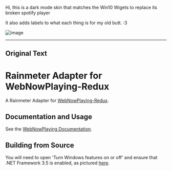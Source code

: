 Hi, this is a dark mode skin that matches the Win10 Wigets to replace its broken spotify player

It also adds labels to what each thing is for my old butt. :3



![image](https://github.com/MondoCat/WebNowPlaying-Rainmeter-Win10-Widgets-Dark-Skin/assets/123789500/300fe7ae-93d8-437b-9c9c-9db9318551c5)



----------
Original Text
----------


# Rainmeter Adapter for WebNowPlaying-Redux

A Rainmeter Adapter for [WebNowPlaying-Redux](https://github.com/keifufu/WebNowPlaying-Redux).

## Documentation and Usage

See the [WebNowPlaying Documentation](https://wnp.keifufu.dev/rainmeter/usage).

## Building from Source

You will need to open 'Turn Windows features on or off' and ensure that .NET Framework 3.5 is enabled, as pictured [here](https://github.com/keifufu/WebNowPlaying-Redux-Rainmeter/blob/main/img/dotnet-framework-3.5.jpg?raw=true).
